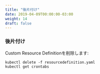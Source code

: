 ```yaml
---
title: "後片付け"
date: 2019-04-09T00:00:00-03:00
weight: 14
draft: false
---
```


<!--
### Cleaning up
-->
### 後片付け
<!--
To delete the Custom Resource Definitions:
-->
Custom Resource Definitionを削除します:
```
kubectl delete -f resourcedefinition.yaml
kubectl get crontabs
```

